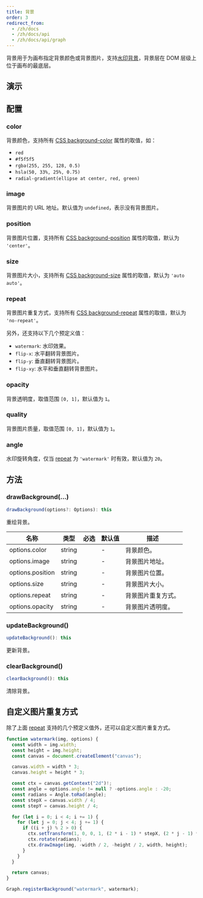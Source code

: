 ```yaml
---
title: 背景
order: 3
redirect_from:
  - /zh/docs
  - /zh/docs/api
  - /zh/docs/api/graph
---
```


背景用于为画布指定背景颜色或背景图片，支持[水印背景](#repeat)，背景层在 DOM 层级上位于画布的最底层。

## 演示

<code id="api-graph-background" src="@/src/api/background/playground/index.tsx"></code>

## 配置

### color

背景颜色，支持所有 [CSS background-color](https://developer.mozilla.org/en-US/docs/Web/CSS/background-color) 属性的取值，如：

- `red`
- `#f5f5f5`
- `rgba(255, 255, 128, 0.5)`
- `hsla(50, 33%, 25%, 0.75)`
- `radial-gradient(ellipse at center, red, green)`

### image

背景图片的 URL 地址。默认值为 `undefined`，表示没有背景图片。

### position

背景图片位置，支持所有 [CSS background-position](https://developer.mozilla.org/en-US/docs/Web/CSS/background-position) 属性的取值，默认为 `'center'`。

### size

背景图片大小，支持所有 [CSS background-size](https://developer.mozilla.org/en-US/docs/Web/CSS/background-size) 属性的取值，默认为 `'auto auto'`。

### repeat

背景图片重复方式，支持所有 [CSS background-repeat](https://developer.mozilla.org/en-US/docs/Web/CSS/background-repeat) 属性的取值，默认为 `'no-repeat'`。

另外，还支持以下几个预定义值：

- `watermark`: 水印效果。
- `flip-x`: 水平翻转背景图片。
- `flip-y`: 垂直翻转背景图片。
- `flip-xy`: 水平和垂直翻转背景图片。

### opacity

背景透明度，取值范围 `[0, 1]`，默认值为 `1`。

### quality

背景图片质量，取值范围 `[0, 1]`，默认值为 `1`。

### angle

水印旋转角度，仅当 [repeat](#repeat) 为 `'watermark'` 时有效，默认值为 `20`。

## 方法

### drawBackground(...)

```ts
drawBackground(options?: Options): this
```

重绘背景。

| 名称             | 类型   | 必选 | 默认值 | 描述              |
|------------------|--------|:----:|--------|-----------------|
| options.color    | string |      | -      | 背景颜色。         |
| options.image    | string |      | -      | 背景图片地址。     |
| options.position | string |      | -      | 背景图片位置。     |
| options.size     | string |      | -      | 背景图片大小。     |
| options.repeat   | string |      | -      | 背景图片重复方式。 |
| options.opacity  | string |      | -      | 背景图片透明度。   |

### updateBackground()

```ts
updateBackground(): this
```

更新背景。

### clearBackground()

```ts
clearBackground(): this
```

清除背景。

## 自定义图片重复方式

除了上面 [repeat](#repeat) 支持的几个预定义值外，还可以自定义图片重复方式。

```ts
function watermark(img, options) {
  const width = img.width;
  const height = img.height;
  const canvas = document.createElement("canvas");

  canvas.width = width * 3;
  canvas.height = height * 3;

  const ctx = canvas.getContext("2d")!;
  const angle = options.angle != null ? -options.angle : -20;
  const radians = Angle.toRad(angle);
  const stepX = canvas.width / 4;
  const stepY = canvas.height / 4;

  for (let i = 0; i < 4; i += 1) {
    for (let j = 0; j < 4; j += 1) {
      if ((i + j) % 2 > 0) {
        ctx.setTransform(1, 0, 0, 1, (2 * i - 1) * stepX, (2 * j - 1) * stepY);
        ctx.rotate(radians);
        ctx.drawImage(img, -width / 2, -height / 2, width, height);
      }
    }
  }

  return canvas;
}

Graph.registerBackground("watermark", watermark);
```